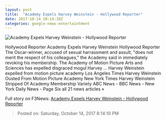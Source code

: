 ```yaml
---
layout: post
title:  "Academy Expels Harvey Weinstein - Hollywood Reporter"
date: 2017-10-14 20:14:10Z
categories: google-news-entertaintment
---
```


![Academy Expels Harvey Weinstein - Hollywood Reporter](http://cdn5.thr.com/sites/default/files/2017/10/gettyimages-531749438_-_h_2017.jpg)

Hollywood Reporter Academy Expels Harvey Weinstein Hollywood Reporter The Oscar-winner, accused of sexual harrassment and assult, "does not merit the respect of his colleagues," the Academy said in immediately revoking his membership. The Academy of Motion Picture Arts and Sciences has expelled disgraced mogul Harvey ... Harvey Weinstein expelled from motion picture academy Los Angeles Times Harvey Weinstein Ousted From Motion Picture Academy New York Times Harvey Weinstein Stripped Of Academy Membership Variety ABC News - BBC News - New York Daily News - Page Six all 21 news articles »


Full story on F3News: [Academy Expels Harvey Weinstein - Hollywood Reporter](http://www.f3nws.com/n/UHeJhG)

> Posted on: Saturday, October 14, 2017 8:14:10 PM
